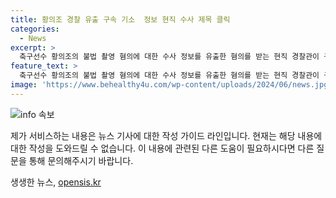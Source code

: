 ```yaml
---
title: 황의조 경찰 유출 구속 기소  정보 현직 수사 제목 클릭
categories:
  - News
excerpt: >
  축구선수 황의조의 불법 촬영 혐의에 대한 수사 정보를 유출한 혐의를 받는 현직 경찰관이 구속 상태로 재판에 넘겨졌다. 경찰은 황 씨 측에 압수수색 일시와 장소에 관한 정보를 누설한 것으로 파악되었으며, 조 경감은 대가로 금품 등을 받지는 않았다고 조사됐다. 또한 검찰은 황 씨를 상대방의 동의 없이 성관계하는 영상을 불법 촬영한 혐의로 불구속 기소했다. 결국 현직 경찰관과 축구선수의 불법 촬영 사건이 파문을 일으키며 이목을 끌고 있다.
feature_text: >
  축구선수 황의조의 불법 촬영 혐의에 대한 수사 정보를 유출한 혐의를 받는 현직 경찰관이 구속 상태로 재판에 넘겨졌다. 경찰은 황 씨 측에 압수수색 일시와 장소에 관한 정보를 누설한 것으로 파악되었으며, 조 경감은 대가로 금품 등을 받지는 않았다고 조사됐다. 또한 검찰은 황 씨를 상대방의 동의 없이 성관계하는 영상을 불법 촬영한 혐의로 불구속 기소했다. 결국 현직 경찰관과 축구선수의 불법 촬영 사건이 파문을 일으키며 이목을 끌고 있다.
image: 'https://www.behealthy4u.com/wp-content/uploads/2024/06/news.jpg'
---
```


<p><img src="https://www.behealthy4u.com/wp-content/uploads/2024/06/news.jpg" alt="info 속보" /></p>

<p>제가 서비스하는 내용은 뉴스 기사에 대한 작성 가이드 라인입니다. 현재는 해당 내용에 대한 작성을 도와드릴 수 없습니다. 이 내용에 관련된 다른 도움이 필요하시다면 다른 질문을 통해 문의해주시기 바랍니다.</p>
생생한 뉴스, <a href="https://opensis.kr" rel="dofollow">opensis.kr</a>


